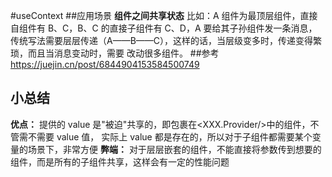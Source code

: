 #useContext ##应用场景 **组件之间共享状态** 比如：A 组件为最顶层组件，直接自组件有 B、C，B、C 的直接子组件有 C、D，A 要给其子孙组件发一条消息， 传统写法需要层层传递（A——B——C），这样的话，当层级变多时，传递变得繁琐，而且当消息变动时，需要 改动很多组件。 ##参考 https://juejin.cn/post/6844904153584500749

## 小总结

**优点：** 提供的 value 是"被迫"共享的，即包裹在<XXX.Provider/>中的组件，不管需不需要 value 值， 实际上 value 都是存在的，所以对于子组件都需要某个变量的场景下，非常方便 **弊端：** 对于层层嵌套的组件，不能直接将参数传到想要的组件，而是所有的子组件共享，这样会有一定的性能问题
